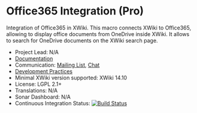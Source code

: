 # Office365 Integration (Pro)

Integration of Office365 in XWiki. This macro connects XWiki to Office365, allowing to display office documents from OneDrive inside XWiki. It allows to search for OneDrive documents on the XWiki search page.

* Project Lead: N/A
* [Documentation](https://store.xwiki.com/xwiki/bin/view/Extension/Office365Application)
* Communication: [Mailing List](http://dev.xwiki.org/xwiki/bin/view/Community/MailingLists>), [Chat]( http://dev.xwiki.org/xwiki/bin/view/Community/Chat)
* [Development Practices](http://dev.xwiki.org)
* Minimal XWiki version supported: XWiki 14.10
* License: LGPL 2.1+
* Translations: N/A
* Sonar Dashboard: N/A
* Continuous Integration Status: [![Build Status](http://ci.xwikisas.com/view/All/job/xwikisas/job/application-office365/job/master/badge/icon)](http://ci.xwikisas.com/view/All/job/xwikisas/job/application-office365/job/master/)
